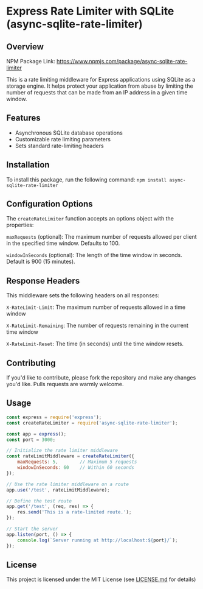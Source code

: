 # Express Rate Limiter with SQLite (async-sqlite-rate-limiter)

## Overview

NPM Package Link: <https://www.npmjs.com/package/async-sqlite-rate-limiter>

This is a rate limiting middleware for Express applications using SQLite as a storage engine. It helps protect your application from abuse by limiting the number of requests that can be made from an IP address in a given time window.

## Features

- Asynchronous SQLite database operations
- Customizable rate limiting parameters
- Sets standard rate-limiting headers

## Installation

To install this package, run the following command:
```npm install async-sqlite-rate-limiter```

## Configuration Options

The `createRateLimiter` function accepts an options object with the properties:

`maxRequests` (optional): The maximum number of requests allowed per client in the specified time window. Defaults to 100.

`windowInSeconds` (optional): The length of the time window in seconds. Default is 900 (15 minutes).

## Response Headers

This middleware sets the following headers on all responses:

`X-RateLimit-Limit`: The maximum number of requests allowed in a time window

`X-RateLimit-Remaining`: The number of requests remaining in the current time window

`X-RateLimit-Reset`: The time (in seconds) until the time window resets.

## Contributing

If you'd like to contribute, please fork the repository and make any changes you'd like. Pulls requests are warmly welcome.

## Usage

```javascript
const express = require('express');
const createRateLimiter = require('async-sqlite-rate-limiter');

const app = express();
const port = 3000;

// Initialize the rate limiter middleware
const rateLimitMiddleware = createRateLimiter({
    maxRequests: 5,        // Maximum 5 requests
    windowInSeconds: 60    // Within 60 seconds
});

// Use the rate limiter middleware on a route
app.use('/test', rateLimitMiddleware);

// Define the test route
app.get('/test', (req, res) => {
    res.send('This is a rate-limited route.');
});

// Start the server
app.listen(port, () => {
    console.log(`Server running at http://localhost:${port}/`);
});
```

## License

This project is licensed under the MIT License (see [LICENSE.md](LICENSE.md) for details)
